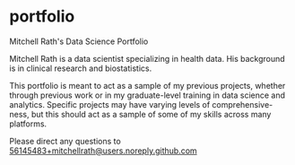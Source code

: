 # portfolio
Mitchell Rath's Data Science Portfolio

Mitchell Rath is a data scientist specializing in health data. His background is in clinical research and biostatistics. 

This portfolio is meant to act as a sample of my previous projects, whether through previous work or in my graduate-level training 
in data science and analytics. Specific projects may have varying levels of comprehensive-ness, but this should act as a sample
of some of my skills across many platforms. 

Please direct any questions to 56145483+mitchellrath@users.noreply.github.com 
